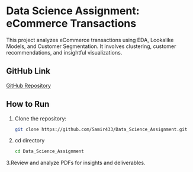 # Data Science Assignment: eCommerce Transactions

This project analyzes eCommerce transactions using EDA, Lookalike Models, and Customer Segmentation. It involves clustering, customer recommendations, and insightful visualizations. 

## GitHub Link
[GitHub Repository](https://github.com/Samir433/Data_Science_Assignment.git)

## How to Run
1. Clone the repository:  
   ```bash
   git clone https://github.com/Samir433/Data_Science_Assignment.git
2. cd directory
   ```bash
   cd Data_Science_Assignment

3.Review and analyze PDFs for insights and deliverables.
